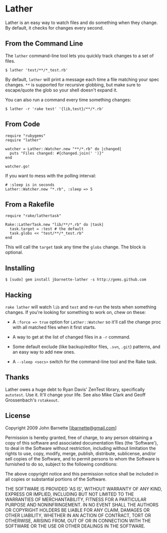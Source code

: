 # Lather

Lather is an easy way to watch files and do something when they
change. By default, it checks for changes every second.

## From the Command Line

The `lather` command-line tool lets you quickly track changes to a set
of files.

    $ lather 'test/**/*_test.rb'

By default, `lather` will print a message each time a file matching
your spec changes. `**` is supported for recursive globbing, but make
sure to escape/quote the glob so your shell doesn't expand it.

You can also run a command every time something changes:

    $ lather -r 'rake test' '{lib,test}/**/*.rb'

## From Code

    require "rubygems"
    require "lather"
    
    watcher = Lather::Watcher.new "**/*.rb" do |changed|
      puts "Files changed: #{changed.join(' ')}"
    end
    
    watcher.go!

If you want to mess with the polling interval:

    # :sleep is in seconds
    Lather::Watcher.new "*.rb", :sleep => 5

## From a Rakefile

    require "rake/lathertask"

    Rake::LatherTask.new "lib/**/*.rb" do |task|
      task.target = :test # the default
      task.globs << "test/**/*_test.rb"
    end

This will call the `target` task any time the `globs` change. The
block is optional.

## Installing

    $ [sudo] gem install jbarnette-lather -s http://gems.github.com

## Hacking

`rake lather` will watch `lib` and `test` and re-run the tests when
something changes. If you're looking for something to work on, chew on
these:

  * A `:force => true` option for `Lather::Watcher` so it'll call the
  change proc with all matched files when it first starts.
  
  * A way to get at the list of changed files in a `-r` command.

  * Some default exclude (like backup/editor files, `.svn`, `.git`)
  patterns, and an easy way to add new ones.

  * A `--sleep <secs>` switch for the command-line tool and the Rake
    task.

## Thanks

Lather owes a huge debt to Ryan Davis' ZenTest library, specifically
`autotest`. Use it. It'll change your life. See also Mike Clark and
Geoff Grossenbach's `rstakeout`.

## License

Copyright 2009 John Barnette [jbarnette@gmail.com]

Permission is hereby granted, free of charge, to any person obtaining
a copy of this software and associated documentation files (the
'Software'), to deal in the Software without restriction, including
without limitation the rights to use, copy, modify, merge, publish,
distribute, sublicense, and/or sell copies of the Software, and to
permit persons to whom the Software is furnished to do so, subject to
the following conditions:

The above copyright notice and this permission notice shall be
included in all copies or substantial portions of the Software.

THE SOFTWARE IS PROVIDED 'AS IS', WITHOUT WARRANTY OF ANY KIND,
EXPRESS OR IMPLIED, INCLUDING BUT NOT LIMITED TO THE WARRANTIES OF
MERCHANTABILITY, FITNESS FOR A PARTICULAR PURPOSE AND NONINFRINGEMENT.
IN NO EVENT SHALL THE AUTHORS OR COPYRIGHT HOLDERS BE LIABLE FOR ANY
CLAIM, DAMAGES OR OTHER LIABILITY, WHETHER IN AN ACTION OF CONTRACT,
TORT OR OTHERWISE, ARISING FROM, OUT OF OR IN CONNECTION WITH THE
SOFTWARE OR THE USE OR OTHER DEALINGS IN THE SOFTWARE.
